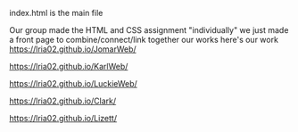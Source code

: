 index.html is the main file

Our group made the HTML and CSS assignment "individually" we just made a front page to combine/connect/link together our works
here's our work
https://lria02.github.io/JomarWeb/

https://lria02.github.io/KarlWeb/

https://lria02.github.io/LuckieWeb/

https://lria02.github.io/Clark/

https://lria02.github.io/Lizett/
